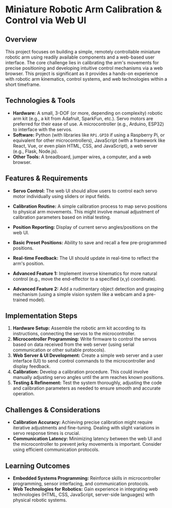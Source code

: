 #  Miniature Robotic Arm Calibration & Control via Web UI

## Overview
This project focuses on building a simple, remotely controllable miniature robotic arm using readily available components and a web-based user interface.  The core challenge lies in calibrating the arm's movements for precise positioning and developing intuitive control mechanisms via a web browser.  This project is significant as it provides a hands-on experience with robotic arm kinematics, control systems, and web technologies within a short timeframe.

## Technologies & Tools
- **Hardware:**  A small, 3-DOF (or more, depending on complexity) robotic arm kit (e.g., a kit from Adafruit, SparkFun, etc.).  Servo motors are preferred for their ease of use.  A microcontroller (e.g., Arduino, ESP32) to interface with the servos.
- **Software:**  Python (with libraries like `RPi.GPIO` if using a Raspberry Pi, or equivalent for other microcontrollers), JavaScript (with a framework like React, Vue, or even plain HTML, CSS, and JavaScript), a web server (e.g., Flask, Node.js).
- **Other Tools:**  A breadboard, jumper wires, a computer, and a web browser.

## Features & Requirements
- **Servo Control:**  The web UI should allow users to control each servo motor individually using sliders or input fields.
- **Calibration Routine:** A simple calibration process to map servo positions to physical arm movements. This might involve manual adjustment of calibration parameters based on initial testing.
- **Position Reporting:**  Display of current servo angles/positions on the web UI.
- **Basic Preset Positions:** Ability to save and recall a few pre-programmed positions.
- **Real-time Feedback:**  The UI should update in real-time to reflect the arm's position.

- **Advanced Feature 1:** Implement inverse kinematics for more natural control (e.g., move the end-effector to a specified (x,y) coordinate).
- **Advanced Feature 2:**  Add a rudimentary object detection and grasping mechanism (using a simple vision system like a webcam and a pre-trained model).


## Implementation Steps
1. **Hardware Setup:** Assemble the robotic arm kit according to its instructions, connecting the servos to the microcontroller.
2. **Microcontroller Programming:** Write firmware to control the servos based on data received from the web server (using serial communication or other suitable protocols).
3. **Web Server & UI Development:** Create a simple web server and a user interface (UI) to send control commands to the microcontroller and display feedback.
4. **Calibration:** Develop a calibration procedure.  This could involve manually adjusting servo angles until the arm reaches known positions.
5. **Testing & Refinement:** Test the system thoroughly, adjusting the code and calibration parameters as needed to ensure smooth and accurate operation.


## Challenges & Considerations
- **Calibration Accuracy:** Achieving precise calibration might require iterative adjustments and fine-tuning.  Dealing with slight variations in servo response times is crucial.
- **Communication Latency:**  Minimizing latency between the web UI and the microcontroller to prevent jerky movements is important.  Consider using efficient communication protocols.

## Learning Outcomes
- **Embedded Systems Programming:**  Reinforce skills in microcontroller programming, sensor interfacing, and communication protocols.
- **Web Technologies for Robotics:**  Gain experience in integrating web technologies (HTML, CSS, JavaScript, server-side languages) with physical robotic systems.

